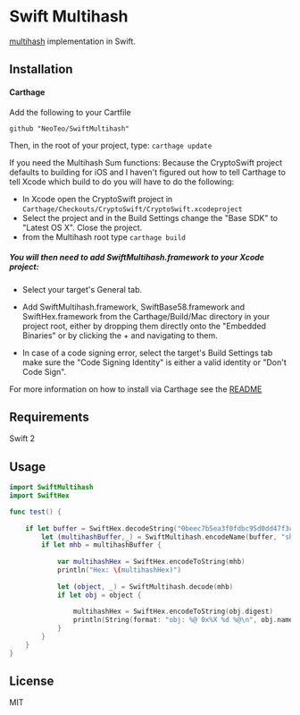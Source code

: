# Swift Multihash
[multihash](//github.com/jbenet/multihash) implementation in Swift.

## Installation
#### Carthage
Add the following to your Cartfile 
```
github "NeoTeo/SwiftMultihash"
```
Then, in the root of your project, type:
`carthage update`

If you need the Multihash Sum functions:
Because the CryptoSwift project defaults to building for iOS and I haven't figured out how to tell Carthage to tell Xcode 
which build to do you will have to do the following:

- In Xcode open the CryptoSwift project in `Carthage/Checkouts/CryptoSwift/CryptoSwift.xcodeproject`
- Select the project and in the Build Settings change the "Base SDK" to "Latest OS X". Close the project.
- from the Multihash root type `carthage build`

##### You will then need to add SwiftMultihash.framework to your Xcode project:

- Select your target's General tab.

- Add SwiftMultihash.framework, SwiftBase58.framework and SwiftHex.framework from the Carthage/Build/Mac directory in your project root, either by dropping them directly onto the "Embedded Binaries" or by clicking the + and navigating to them.  
 - In case of a code signing error, select the target's Build Settings tab make sure the "Code Signing Identity" is either a valid identity or "Don't Code Sign".

 For more information on how to install via Carthage see the [README][carthage-installation]

 [carthage-installation]: https://github.com/Carthage/Carthage#adding-frameworks-to-an-application
## Requirements
 Swift 2

## Usage
 
```Swift
import SwiftMultihash 
import SwiftHex

func test() {
    
    if let buffer = SwiftHex.decodeString("0beec7b5ea3f0fdbc95d0dd47f3c5bc275da8a33") {
        let (multihashBuffer,_) = SwiftMultihash.encodeName(buffer, "sha1")
        if let mhb = multihashBuffer {
            
            var multihashHex = SwiftHex.encodeToString(mhb)
            println("Hex: \(multihashHex)")
    
            let (object, _) = SwiftMultihash.decode(mhb)
            if let obj = object {
                
                multihashHex = SwiftHex.encodeToString(obj.digest)
                println(String(format: "obj: %@ 0x%X %d %@\n", obj.name!, obj.code, obj.length, multihashHex))
            }
        }
    }
}
```

## License

MIT
